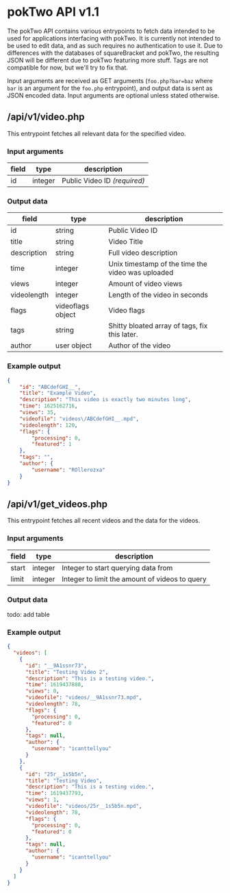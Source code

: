 # pokTwo API v1.1

The pokTwo API contains various entrypoints to fetch data intended to be used for applications interfacing with pokTwo. It is currently not intended to be used to edit data, and as such requires no authentication to use it. Due to differences with the databases of squareBracket and pokTwo, the resulting JSON will be different due to pokTwo featuring more stuff. Tags are not compatible for now, but we'll try to fix that.

Input arguments are received as GET arguments (`foo.php?bar=baz` where `bar` is an argument for the `foo.php` entrypoint), and output data is sent as JSON encoded data. Input arguments are optional unless stated otherwise.

## /api/v1/video.php
This entrypoint fetches all relevant data for the specified video.

### Input arguments
| field | type    | description                  |
| ----- | ------- | ---------------------------- |
| id    | integer | Public Video ID *(required)* |

### Output data
| field       | type              | description                                                     |
| ----------- | ----------------- | --------------------------------------------------------------- |
| id          | string            | Public Video ID                                                 |
| title       | string            | Video Title                                                     |
| description | string            | Full video description                                          |
| time        | integer           | Unix timestamp of the time the video was uploaded               |
| views       | integer           | Amount of video views                                           |
| videolength | integer           | Length of the video in seconds                                  |
| flags       | videoflags object | Video flags                                                     |
| tags        | string            | Shitty bloated array of tags, fix this later.                   |
| author      | user object       | Author of the video                                             |

### Example output
```json
{
	"id": "ABCdefGHI__",
	"title": "Example Video",
	"description": "This video is exactly two minutes long",
	"time": 1625162716,
	"views": 35,
	"videofile": "videos\/ABCdefGHI__.mpd",
	"videolength": 120,
	"flags": {
		"processing": 0,
		"featured": 1
	},
	"tags": "",
	"author": {
		"username": "ROllerozxa"
	}
}
```

## /api/v1/get_videos.php
This entrypoint fetches all recent videos and the data for the videos.

### Input arguments
| field | type    | description                                    |
| ----- | ------- | ---------------------------------------------- |
| start | integer | Integer to start querying data from            |
| limit | integer | Integer to limit the amount of videos to query |

### Output data
todo: add table

### Example output
```json
{
  "videos": [
    {
      "id": "__9A1ssnr73",
      "title": "Testing Video 2",
      "description": "This is a testing video.",
      "time": 1619437888,
      "views": 0,
      "videofile": "videos/__9A1ssnr73.mpd",
      "videolength": 78,
      "flags": {
        "processing": 0,
        "featured": 0
      },
      "tags": null,
      "author": {
        "username": "icanttellyou"
      }
    },
    {
      "id": "25r__1s5b5n",
      "title": "Testing Video",
      "description": "This is a testing video.",
      "time": 1619437793,
      "views": 1,
      "videofile": "videos/25r__1s5b5n.mpd",
      "videolength": 78,
      "flags": {
        "processing": 0,
        "featured": 0
      },
      "tags": null,
      "author": {
        "username": "icanttellyou"
      }
    }
  ]
}
```
